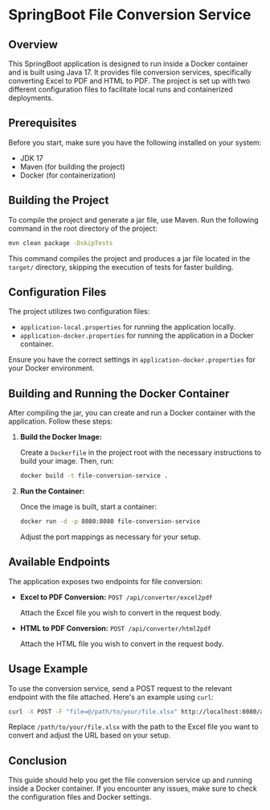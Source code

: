 
# SpringBoot File Conversion Service

## Overview

This SpringBoot application is designed to run inside a Docker container and is built using Java 17. It provides file conversion services, specifically converting Excel to PDF and HTML to PDF. The project is set up with two different configuration files to facilitate local runs and containerized deployments.

## Prerequisites

Before you start, make sure you have the following installed on your system:
- JDK 17
- Maven (for building the project)
- Docker (for containerization)

## Building the Project

To compile the project and generate a jar file, use Maven. Run the following command in the root directory of the project:

```bash
mvn clean package -DskipTests
```

This command compiles the project and produces a jar file located in the `target/` directory, skipping the execution of tests for faster building.

## Configuration Files

The project utilizes two configuration files:
- `application-local.properties` for running the application locally.
- `application-docker.properties` for running the application in a Docker container.

Ensure you have the correct settings in `application-docker.properties` for your Docker environment.

## Building and Running the Docker Container

After compiling the jar, you can create and run a Docker container with the application. Follow these steps:

1. **Build the Docker Image:**

    Create a `Dockerfile` in the project root with the necessary instructions to build your image. Then, run:

    ```bash
    docker build -t file-conversion-service .
    ```

2. **Run the Container:**

    Once the image is built, start a container:

    ```bash
    docker run -d -p 8080:8080 file-conversion-service
    ```

    Adjust the port mappings as necessary for your setup.

## Available Endpoints

The application exposes two endpoints for file conversion:

- **Excel to PDF Conversion:** `POST /api/converter/excel2pdf`

    Attach the Excel file you wish to convert in the request body.

- **HTML to PDF Conversion:** `POST /api/converter/html2pdf`

    Attach the HTML file you wish to convert in the request body.

## Usage Example

To use the conversion service, send a POST request to the relevant endpoint with the file attached. Here's an example using `curl`:

```bash
curl -X POST -F "file=@/path/to/your/file.xlsx" http://localhost:8080/api/converter/excel2pdf
```

Replace `/path/to/your/file.xlsx` with the path to the Excel file you want to convert and adjust the URL based on your setup.

## Conclusion

This guide should help you get the file conversion service up and running inside a Docker container. If you encounter any issues, make sure to check the configuration files and Docker settings.
